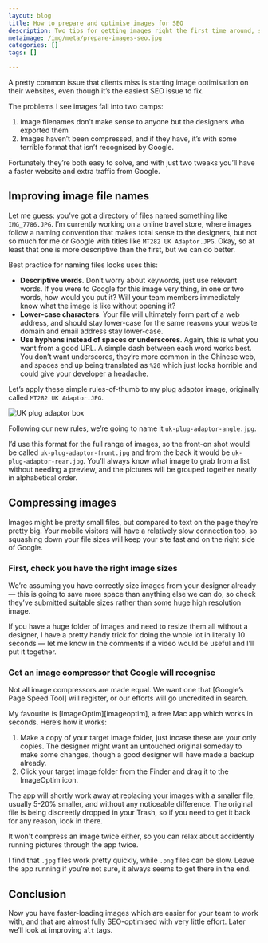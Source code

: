 ```yaml
---
layout: blog
title: How to prepare and optimise images for SEO
description: Two tips for getting images right the first time around, saving you plenty of effort later and helping boost your SEO.
metaimage: /img/meta/prepare-images-seo.jpg
categories: []
tags: []

---
```


A pretty common issue that clients miss is starting image optimisation on their websites, even though it’s the easiest SEO issue to fix.

The problems I see images fall into two camps:

1. Image filenames don’t make sense to anyone but the designers who exported them
2. Images haven’t been compressed, and if they have, it’s with some terrible format that isn’t recognised by Google.

Fortunately they’re both easy to solve, and with just two tweaks you’ll have a faster website and extra traffic from Google.

## Improving image file names

Let me guess: you’ve got a directory of files named something like `IMG_7786.JPG`. I’m currently working on a online travel store, where images follow a naming convention that makes total sense to the designers, but not so much for me or Google with titles like `MT282 UK Adaptor.JPG`. Okay, so at least that one is more descriptive than the first, but we can do better.

Best practice for naming files looks uses this:

- **Descriptive words**. Don’t worry about keywords, just use relevant words. If you were to Google for this image very thing, in one or two words, how would you put it? Will your team members immediately know what the image is like without opening it?
- **Lower-case characters**. Your file will ultimately form part of a web address, and should stay lower-case for the same reasons your website domain and email address stay lower-case.
- **Use hyphens instead of spaces or underscores**. Again, this is what you want from a good URL. A simple dash between each word works best. You don’t want underscores, they’re more common in the Chinese web, and spaces end up being translated as `%20` which just looks horrible and could give your developer a headache.

Let’s apply these simple rules-of-thumb to my plug adaptor image, originally called `MT282 UK Adaptor.JPG`. 

![UK plug adaptor box](http://www.digitalmarketingspecialist.co.uk/img/blog/uk-plug-adaptor-angle.jpg)

Following our new rules, we’re going to name it `uk-plug-adaptor-angle.jpg`.

I’d use this format for the full range of images, so the front-on shot would be called `uk-plug-adaptor-front.jpg` and from the back it would be `uk-plug-adaptor-rear.jpg`. You’ll always know what image to grab from a list without needing a preview, and the pictures will be grouped together neatly in alphabetical order.

## Compressing images

Images might be pretty small files, but compared to text on the page they’re pretty big. Your mobile visitors will have a relatively slow connection too, so squashing down your file sizes will keep your site fast and on the right side of Google.

### First, check you have the right image sizes

We’re assuming you have correctly size images from your designer already — this is going to save more space than anything else we can do, so check they’ve submitted suitable sizes rather than some huge high resolution image.

If you have a huge folder of images and need to resize them all without a designer, I have a pretty handy trick for doing the whole lot in literally 10 seconds — let me know in the comments if a video would be useful and I’ll put it together.

### Get an image compressor that Google will recognise

Not all image compressors are made equal. We want one that [Google’s Page Speed Tool] will register, or our efforts will go uncredited in search.

My favourite is [ImageOptim][imageoptim], a free Mac app which works in seconds. Here’s how it works:

1. Make a copy of your target image folder, just incase these are your only copies. The designer might want an untouched original someday to make some changes, though a good designer will have made a backup already.
2. Click your target image folder from the Finder and drag it to the ImageOptim icon.

The app will shortly work away at replacing your images with a smaller file, usually 5-20% smaller, and without any noticeable difference. The original file is being discreetly dropped in your Trash, so if you need to get it back for any reason, look in there.

It won't compress an image twice either, so you can relax about accidently running pictures through the app twice.

I find that `.jpg` files work pretty quickly, while `.png` files can be slow. Leave the app running if you’re not sure, it always seems to get there in the end.

## Conclusion

Now you have faster-loading images which are easier for your team to work with, and that are almost fully SEO-optimised with very little effort. Later we’ll look at improving `alt` tags.